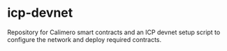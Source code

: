 # icp-devnet
Repository for Calimero smart contracts and an ICP devnet setup script to configure the network and deploy required contracts.
